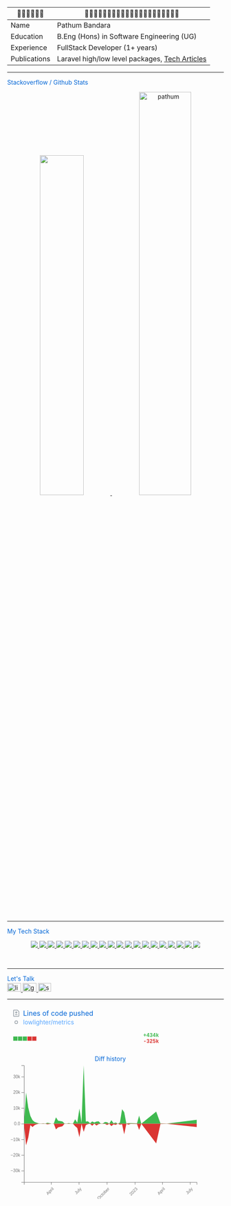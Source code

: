 
| 🔹🔹🔹🔹🔹🔹 | 🔹🔹🔹🔹🔹🔹🔹🔹🔹🔹🔹🔹🔹🔹🔹🔹🔹🔹🔹🔹🔹  |
| ----------- | -------------------------------- |
| Name   | Pathum Bandara |
| Education   | B.Eng (Hons) in Software Engineering (UG) |
| Experience  | FullStack Developer (1+ years) |
| Publications | Laravel high/low level packages, [Tech Articles](https://medium.com/@pathumb) |

<hr/>

### Stackoverflow / Github Stats
<p align="center">
<a href="#">
  <img width="45%" src="https://readme-components.vercel.app/api?component=stackoverflow&stackoverflowid=16347043&textfill=black&fill=linear-gradient%2862deg%2C%20%238EC5FC%200%25%2C%20%23E0C3FC%20100%25%29%3B%0A">
  <img width="49%" src="https://github-readme-streak-stats.herokuapp.com/?user=pathumB&theme=tokyonight" alt="pathum" />
</a>
</p>

<hr/>

### My Tech Stack

<p align="center">  

<!-- font end -->
<a href="#">
  <img src="https://readme-components.vercel.app/api?component=logo&fill=black&logo=react&animation=spin&svgfill=15d8fe">  
</a>
<a href="#">
  <img src="https://readme-components.vercel.app/api?component=logo&fill=black&logo=vue.js&svgfill=4FC08D">
</a>
<a href="#">
  <img  src="https://readme-components.vercel.app/api?component=logo&fill=black&logo=typescript&svgfill=2d79c7">
</a>
<a href="#">
  <img src="https://readme-components.vercel.app/api?component=logo&fill=black&logo=html5&svgfill=E34F26">
</a>
<a href="#">
  <img  src="https://readme-components.vercel.app/api?component=logo&fill=black&logo=javascript&svgfill=f6df1c">
</a>
<a href="#">
  <img src="https://readme-components.vercel.app/api?component=logo&fill=black&logo=jquery&svgfill=0769AD">
</a>
<a href="#">
  <img  src="https://readme-components.vercel.app/api?component=logo&fill=black&logo=CSS3&svgfill=028dd1">
</a>
<a href="#">
  <img  src="https://readme-components.vercel.app/api?component=logo&fill=black&logo=sass&svgfill=cd6799">
</a>

<!-- back end -->
<a href="#">
  <img src="https://readme-components.vercel.app/api?component=logo&fill=black&logo=mongodb&svgfill=47A248">
</a>
<a href="#">
  <img src="https://readme-components.vercel.app/api?component=logo&fill=black&logo=mysql&svgfill=4479A1">
</a>
<a href="#">
  <img src="https://readme-components.vercel.app/api?component=logo&fill=black&logo=laravel&svgfill=FF2D20">
</a>
<a href="#">
  <img src="https://readme-components.vercel.app/api?component=logo&fill=black&logo=php&svgfill=777BB4">
</a>
<a href="#">
  <img src="https://readme-components.vercel.app/api?component=logo&fill=black&logo=java&svgfill=007396">
</a>

<!-- other end -->
<a href="#">
  <img src="https://readme-components.vercel.app/api?component=logo&fill=black&logo=git&svgfill=F05032">
</a>
<a href="#">
  <img  src="https://readme-components.vercel.app/api?component=logo&fill=black&logo=github">
</a>
<a href="#">
  <img src="https://readme-components.vercel.app/api?component=logo&fill=black&logo=gitlab&svgfill=FCA121">
</a>
<a href="#">
  <img src="https://readme-components.vercel.app/api?component=logo&fill=black&logo=bitbucket&svgfill=0052CC">
</a>
<a href="#">
  <img src="https://readme-components.vercel.app/api?component=logo&fill=black&logo=docker&svgfill=2496ED">
</a>
<a href="#">
  <img src="https://readme-components.vercel.app/api?component=logo&fill=black&logo=linux&svgfill=FCC624">
</a>
<a href="#">
  <img src="https://readme-components.vercel.app/api?component=logo&fill=black&logo=amazonaws&svgfill=FF9900">
</a>
</p>

<br/> 
<hr/>


### Let's Talk

  <div align="left">
  <a href="https://www.linkedin.com/in/pathum-bandara-853892210/" target="_blank">
    <img src="https://raw.githubusercontent.com/maurodesouza/profile-readme-generator/master/src/assets/icons/social/linkedin/default.svg" width="32" height="20" alt="linkedin logo"  />
  </a>
  <a href="mailto:pathumbandarame@gmail.com" target="_blank">
    <img src="https://raw.githubusercontent.com/maurodesouza/profile-readme-generator/master/src/assets/icons/social/gmail/default.svg" width="32" height="20" alt="gmail logo"  />
  </a>
  <a href="https://stackoverflow.com/users/16347043/pathum-bandara" target="_blank">
    <img src="https://raw.githubusercontent.com/maurodesouza/profile-readme-generator/master/src/assets/icons/social/stackoverflow/default.svg" width="30" height="20" alt="stackoverflow logo"  />
  </a>
</div>


------------------------------------------------------------------------------------------------------------------------------------





<svg xmlns="http://www.w3.org/2000/svg" width="480" height="520" class="">
    <defs>
        <style/>
    </defs>
    <style>@keyframes animation-gauge{0%{stroke-dasharray:0 329}}@keyframes animation-rainbow{0%,to{color:#7f00ff;fill:#7f00ff}14%{color:#a933ff;fill:#a933ff}29%{color:#007fff;fill:#007fff}43%{color:#00ff7f;fill:#00ff7f}57%{color:#ff0;fill:#ff0}71%{color:#ff7f00;fill:#ff7f00}86%{color:red;fill:red}}svg{font-family:-apple-system,BlinkMacSystemFont,Segoe UI,Helvetica,Arial,sans-serif,Apple Color Emoji,Segoe UI Emoji;color:#777}h2,h3{margin:8px 0 2px;padding:0;color:#0366d6;font-weight:400}h2 svg,h3 svg{fill:currentColor}h2{font-size:16px}h3,svg{font-size:14px}section&gt;.field{margin-left:5px;margin-right:5px}.field{display:flex;align-items:center;margin-bottom:2px;white-space:nowrap}.field svg{margin:0 8px;fill:#959da5;flex-shrink:0}.row{display:flex;flex-wrap:wrap}.row section{flex:1 1 0}.margin-bottom{margin-bottom:16px}.margin-lr-auto{margin-left:auto;margin-right:auto}.diff-handle{color:#58a6ff;max-width:200px;text-overflow:ellipsis;overflow:hidden}.diff-box{display:inline-block;width:8px;height:8px;margin-left:1px;background-color:rgba(110,118,129,.4);border:1px solid rgba(246,240,251,.1)}.diff-box:first-child{margin-left:9px}.diff-box.added{background-color:#3fb950}.diff-box.deleted{background-color:#da3633}.diff-stats,code,span.code{font-family:SFMono-Regular,Consolas,Liberation Mono,Menlo,monospace}.diff-stats{margin-left:4px;font-weight:700;font-size:12px;white-space:pre}.added{color:#3fb950}.deleted{color:#da3633}code,span.code{background-color:#7777771f;padding:1px 5px;font-size:80%;border-radius:6px;color:#777}code{display:inline-block}span.code{margin:0 4px -3px}:root{--color-calendar-graph-day-bg:#ebedf0;--color-calendar-graph-day-border:rgba(27,31,35,0.06);--color-calendar-graph-day-L1-bg:#9be9a8;--color-calendar-graph-day-L2-bg:#40c463;--color-calendar-graph-day-L3-bg:#30a14e;--color-calendar-graph-day-L4-bg:#216e39;--color-calendar-halloween-graph-day-L1-bg:#ffee4a;--color-calendar-halloween-graph-day-L2-bg:#ffc501;--color-calendar-halloween-graph-day-L3-bg:#fe9600;--color-calendar-halloween-graph-day-L4-bg:#03001c;--color-calendar-winter-graph-day-L1-bg:#0a3069;--color-calendar-winter-graph-day-L2-bg:#0969da;--color-calendar-winter-graph-day-L3-bg:#54aeff;--color-calendar-winter-graph-day-L4-bg:#b6e3ff;--color-calendar-graph-day-L4-border:rgba(27,31,35,0.06);--color-calendar-graph-day-L3-border:rgba(27,31,35,0.06);--color-calendar-graph-day-L2-border:rgba(27,31,35,0.06);--color-calendar-graph-day-L1-border:rgba(27,31,35,0.06)}#metrics-end{width:100%}</style>
    <style/>
    <foreignObject x="0" y="0" width="100%" height="100%">
        <div xmlns="http://www.w3.org/1999/xhtml" xmlns:xlink="http://www.w3.org/1999/xlink" class="items-wrapper">
            <section>
                <h2 class="field">
                    <svg xmlns="http://www.w3.org/2000/svg" viewBox="0 0 16 16" width="16" height="16">
                        <path fill-rule="evenodd" d="M2.75 1.5a.25.25 0 00-.25.25v12.5c0 .138.112.25.25.25h10.5a.25.25 0 00.25-.25V4.664a.25.25 0 00-.073-.177l-2.914-2.914a.25.25 0 00-.177-.073H2.75zM1 1.75C1 .784 1.784 0 2.75 0h7.586c.464 0 .909.184 1.237.513l2.914 2.914c.329.328.513.773.513 1.237v9.586A1.75 1.75 0 0113.25 16H2.75A1.75 1.75 0 011 14.25V1.75zm7 1.5a.75.75 0 01.75.75v1.5h1.5a.75.75 0 010 1.5h-1.5v1.5a.75.75 0 01-1.5 0V7h-1.5a.75.75 0 010-1.5h1.5V4A.75.75 0 018 3.25zm-3 8a.75.75 0 01.75-.75h4.5a.75.75 0 010 1.5h-4.5a.75.75 0 01-.75-.75z"/>
                    </svg>
                    Lines of code pushed
                </h2>
                <div class="row">
                    <section>
                        <div class="field">
                            <svg xmlns="http://www.w3.org/2000/svg" viewBox="0 0 16 16" width="16" height="16">
                                <path fill-rule="evenodd" d="M8 5.5a2.5 2.5 0 100 5 2.5 2.5 0 000-5zM4 8a4 4 0 118 0 4 4 0 01-8 0z"/>
                            </svg>
                            <span class="diff-handle">lowlighter/metrics</span>
                        </div>
                    </section>
                    <section>
                        <div class="field">
                            <div class="diff-box added"></div>
                            <div class="diff-box added"></div>
                            <div class="diff-box added"></div>
                            <div class="diff-box deleted"></div>
                            <div class="diff-box deleted"></div>
                            <div class="diff-stats">
                                <span class="added">  +434k</span>
                                <span class="deleted">  -325k</span>
                            </div>
                            <span> </span>
                        </div>
                    </section>
                </div>
                <div class="row margin-bottom">
                    <h3 class="margin-lr-auto">Diff history</h3>
                    <svg xmlns="http://www.w3.org/2000/svg" width="480" height="315">
                        <g transform="translate(0,276)" fill="none" font-size="10" font-family="sans-serif" text-anchor="middle">
                            <path class="domain" stroke="currentColor" d="M39.5,6V0.5H441.5V6"/>
                            <g class="tick" opacity="1" transform="translate(102.60052910052909,0)">
                                <line stroke="currentColor" y2="6"/>
                                <text fill="currentColor" y="9" dy="0.71em" transform="translate(-5,5) rotate(-45)" style="text-anchor: end;">April</text>
                            </g>
                            <g class="tick" opacity="1" transform="translate(167.11904761904762,0)">
                                <line stroke="currentColor" y2="6"/>
                                <text fill="currentColor" y="9" dy="0.71em" transform="translate(-5,5) rotate(-45)" style="text-anchor: end;">July</text>
                            </g>
                            <g class="tick" opacity="1" transform="translate(232.34656084656083,0)">
                                <line stroke="currentColor" y2="6"/>
                                <text fill="currentColor" y="9" dy="0.71em" transform="translate(-5,5) rotate(-45)" style="text-anchor: end;">October</text>
                            </g>
                            <g class="tick" opacity="1" transform="translate(297.5740740740741,0)">
                                <line stroke="currentColor" y2="6"/>
                                <text fill="currentColor" y="9" dy="0.71em" transform="translate(-5,5) rotate(-45)" style="text-anchor: end;">2023</text>
                            </g>
                            <g class="tick" opacity="1" transform="translate(361.3835978835979,0)">
                                <line stroke="currentColor" y2="6"/>
                                <text fill="currentColor" y="9" dy="0.71em" transform="translate(-5,5) rotate(-45)" style="text-anchor: end;">April</text>
                            </g>
                            <g class="tick" opacity="1" transform="translate(425.9021164021164,0)">
                                <line stroke="currentColor" y2="6"/>
                                <text fill="currentColor" y="9" dy="0.71em" transform="translate(-5,5) rotate(-45)" style="text-anchor: end;">July</text>
                            </g>
                        </g>
                        <g transform="translate(39,0)" fill="none" font-size="10" font-family="sans-serif" text-anchor="end">
                            <path class="domain" stroke="currentColor" d="M-6,5.5H0.5V276.5H-6"/>
                            <g class="tick" opacity="1" transform="translate(0,31.913482181193633)">
                                <line stroke="currentColor" x2="-6"/>
                                <text fill="currentColor" x="-9" dy="0.32em">30k</text>
                            </g>
                            <g class="tick" opacity="1" transform="translate(0,68.27565478746243)">
                                <line stroke="currentColor" x2="-6"/>
                                <text fill="currentColor" x="-9" dy="0.32em">20k</text>
                            </g>
                            <g class="tick" opacity="1" transform="translate(0,104.6378273937312)">
                                <line stroke="currentColor" x2="-6"/>
                                <text fill="currentColor" x="-9" dy="0.32em">10k</text>
                            </g>
                            <g class="tick" opacity="1" transform="translate(0,141)">
                                <line stroke="currentColor" x2="-6"/>
                                <text fill="currentColor" x="-9" dy="0.32em">0.0</text>
                            </g>
                            <g class="tick" opacity="1" transform="translate(0,177.3621726062688)">
                                <line stroke="currentColor" x2="-6"/>
                                <text fill="currentColor" x="-9" dy="0.32em">−10k</text>
                            </g>
                            <g class="tick" opacity="1" transform="translate(0,213.72434521253757)">
                                <line stroke="currentColor" x2="-6"/>
                                <text fill="currentColor" x="-9" dy="0.32em">−20k</text>
                            </g>
                            <g class="tick" opacity="1" transform="translate(0,250.08651781880636)">
                                <line stroke="currentColor" x2="-6"/>
                                <text fill="currentColor" x="-9" dy="0.32em">−30k</text>
                            </g>
                        </g>
                        <path d="M39,140.5L43.963,140.5L48.926,140.5L53.889,140.5L58.852,140.5L63.815,140.5L68.778,140.5L73.741,140.5L78.704,140.5L83.667,140.5L88.63,140.5L93.593,140.5L103.519,140.5L108.481,140.5L113.444,140.5L118.407,140.5L128.333,140.5L133.296,140.5L138.259,140.5L143.222,140.5L148.185,140.5L153.148,140.5L158.111,140.5L163.074,140.5L168.037,140.5L173,140.5L177.963,140.5L182.926,140.5L187.889,140.5L192.852,140.5L197.815,140.5L202.778,140.5L207.741,140.5L212.704,140.5L217.667,140.5L222.63,140.5L227.593,140.5L232.556,140.5L237.519,140.5L242.481,140.5L247.444,140.5L252.407,140.5L257.37,140.5L262.333,140.5L267.296,140.5L272.259,140.5L277.222,140.5L282.185,140.5L287.148,140.5L302.037,140.5L307,140.5L311.963,140.5L346.704,140.5L356.63,140.5L371.519,140.5L441,140.5L441,131.533L371.519,140.271L356.63,139.864L346.704,112.61L311.963,140.485L307,121.824L302.037,139.685L287.148,139.169L282.185,139.213L277.222,139.9L272.259,113.777L267.296,107.101L262.333,138.075L257.37,140.424L252.407,137.736L247.444,139.42L242.481,132.58L237.519,140.136L232.556,137.351L227.593,136.555L222.63,139.882L217.667,140.144L212.704,135.017L207.741,135.471L202.778,137.7L197.815,135.14L192.852,139.398L187.889,135.042L182.926,135.391L177.963,5L173,138.504L168.037,105.371L163.074,138.162L158.111,130.191L153.148,140.016L148.185,140.296L143.222,139.267L138.259,140.238L133.296,140.056L128.333,135.206L118.407,133.417L113.444,125.682L108.481,140.02L103.519,140.435L93.593,138.326L88.63,140.358L83.667,139.689L78.704,140.351L73.741,140.06L68.778,138.253L63.815,136.435L58.852,132.308L53.889,122.49L48.926,102.996L43.963,68.176L39,139.235Z" fill="rgb(63, 185, 80)"/>
                        <path d="M39,140.5L43.963,140.5L48.926,140.5L53.889,140.5L58.852,140.5L63.815,140.5L68.778,140.5L73.741,140.5L78.704,140.5L83.667,140.5L88.63,140.5L93.593,140.5L103.519,140.5L108.481,140.5L113.444,140.5L118.407,140.5L128.333,140.5L133.296,140.5L138.259,140.5L143.222,140.5L148.185,140.5L153.148,140.5L158.111,140.5L163.074,140.5L168.037,140.5L173,140.5L177.963,140.5L182.926,140.5L187.889,140.5L192.852,140.5L197.815,140.5L202.778,140.5L207.741,140.5L212.704,140.5L217.667,140.5L222.63,140.5L227.593,140.5L232.556,140.5L237.519,140.5L242.481,140.5L247.444,140.5L252.407,140.5L257.37,140.5L262.333,140.5L267.296,140.5L272.259,140.5L277.222,140.5L282.185,140.5L287.148,140.5L302.037,140.5L307,140.5L311.963,140.5L346.704,140.5L356.63,140.5L371.519,140.5L441,140.5L441,148.318L371.519,140.696L356.63,141.358L346.704,186.185L311.963,140.504L307,154.972L302.037,141.224L287.148,140.925L282.185,142.638L277.222,140.915L272.259,164.935L267.296,141.794L262.333,142.864L257.37,140.602L252.407,143.231L247.444,142.056L242.481,145.94L237.519,140.856L232.556,143.591L227.593,140.958L222.63,140.882L217.667,140.725L212.704,141.529L207.741,144.634L202.778,140.584L197.815,145.263L192.852,140.773L187.889,141.613L182.926,143.769L177.963,159.427L173,140.882L168.037,171.851L163.074,150.58L158.111,146.267L153.148,140.627L148.185,140.711L143.222,141.122L138.259,140.755L133.296,140.729L128.333,146.449L118.407,148.994L113.444,153.725L108.481,140.773L103.519,140.565L93.593,141.991L88.63,140.7L83.667,140.882L78.704,140.66L73.741,140.769L68.778,141.733L63.815,143.754L58.852,148.223L53.889,143.816L48.926,173.066L43.963,190.396L39,141.275Z" fill="rgb(218, 54, 51)"/>
                    </svg>
                </div>
            </section>
        </div>
        <div xmlns="http://www.w3.org/1999/xhtml" id="metrics-end"></div>
    </foreignObject>
</svg>










